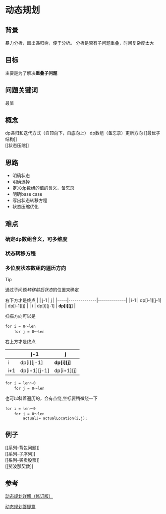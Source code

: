 
# 动态规划

## 背景
暴力分析，画出递归树，便于分析。
分析是否有子问题重叠，时间复杂度太大

## 目标
主要是为了解决**重叠子问题**

## 问题关键词
最值

## 概念
dp递归和迭代方式（自顶向下，自底向上）
dp数组（备忘录）更新方向
[[最优子结构]]  
[[状态压缩]]  

## 思路
 - 明确状态
 - 明确选择
 - 定义dp数组的值的含义，备忘录
 - 明确base case 
 - 写出状态转移方程
 - 状态压缩优化

## 难点
### 确定dp数组含义，可多维度
### 状态转移方程
### 多位度状态数组的遍历方向
> [!TIP]
> 通过子问题*转移前后状态*的位置来确定

右下方才是终点 
|     | j-1          | j            |
|-----|--------------|--------------|
| i-1 | dp[i-1][j-1] | dp[i-1][j]   |
| i   | dp[i][j-1]   | **dp[i][j]** |

扫描方向可以是
```
for i = 0～len
    for j = 0～len
```

右上方才是终点

|     | j-1          | j            |
|-----|--------------|--------------|
| i   | dp[i][j-1]   | **dp[i][j]** |
| i+1 | dp[i+1][j-1] | dp[i+1][j]   |

```
for i = len～0
    for j = 0～len
```

也可以斜着遍历的，会有点绕,坐标要稍微绕一下
```
for i = len～0
    for j = 0～len
        actualJ= actualLocation(i,j);
```

## 例子
[[系列-背包问题]]  
[[系列-子序列]]  
[[系列-买卖股票]]  
[[斐波那契数]]  

## 参考
[动态规划详解（修订版）](https://labuladong.gitbook.io/algo/dong-tai-gui-hua-xi-lie/1.1-dong-tai-gui-hua-ji-ben-ji-qiao/dong-tai-gui-hua-xiang-jie-jin-jie)

[动态规划答疑篇](https://mp.weixin.qq.com/s?__biz=MzAxODQxMDM0Mw==&mid=2247484832&idx=1&sn=44ad2505ac5c276bf36eea1c503b78c3&chksm=9bd7fba8aca072be32f66e6c39d76ef4e91bdbf4ef993014d4fee82896687ad61da4f4fc4eda&scene=21#wechat_redirect)